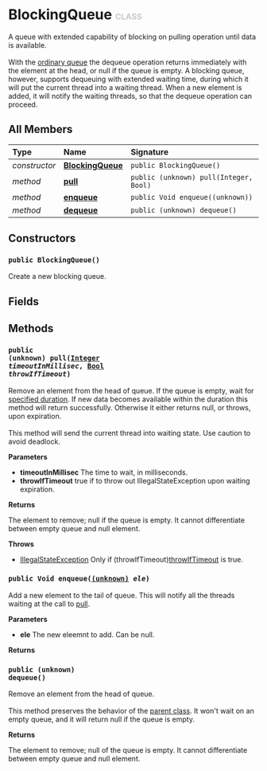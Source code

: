 # BlockingQueue <font color="#C8C8C8" size="3">CLASS</font>

A queue with extended capability of blocking on pulling operation until data is available.<br><br>With the <a href="../System.Collection/Queue">ordinary queue</a> the dequeue operation returns immediately with the element at the head, or null if the queue is empty. A blocking queue, however, supports dequeuing with extended waiting time, during which it will put the current thread into a waiting thread. When a new element is added, it will notify the waiting threads, so that the dequeue operation can proceed.  

## All Members
|**Type**|**Name**|**Signature**
|:-------|:-------|:------------
|*constructor*|<a href="#c-BlockingQueue-void"><b>BlockingQueue</b></a>|`public BlockingQueue()`
|*method*|<a href="#m-pull-Integer-Bool"><b>pull</b></a>|`public (unknown) pull(Integer, Bool)`
|*method*|<a href="#m-enqueue-(unknown)"><b>enqueue</b></a>|`public Void enqueue((unknown))`
|*method*|<a href="#m-dequeue-void"><b>dequeue</b></a>|`public (unknown) dequeue()`

## Constructors
<a name="c-BlockingQueue-void"></a>
### <code>public BlockingQueue()</code>
Create a new blocking queue.
## Fields

## Methods
<a name="m-pull-Integer-Bool"></a>
### <code>public (unknown) pull([Integer](../../Integer) *timeoutInMillisec*, [Bool](../../Bool) *throwIfTimeout*)</code>
Remove an element from the head of queue. If the queue is empty, wait for <a href="m-pull-Integer-Bool-p-timeoutInMillisec">specified duration</a>. If new data becomes available within the duration this method will return successfully. Otherwise it either returns null, or throws, upon expiration.<br><br>This method will send the current thread into waiting state. Use caution to avoid deadlock.

**Parameters**

<a name="m-pull-Integer-Bool-p-timeoutInMillisec"></a>
- **timeoutInMillisec**
The time to wait, in milliseconds.
<a name="m-pull-Integer-Bool-p-throwIfTimeout"></a>
- **throwIfTimeout**
true if to throw out IllegalStateException upon waiting expiration.

**Returns**

<a name="m-pull-Integer-Bool-r"></a>The element to remove; null if the queue is empty. It cannot differentiate between empty queue and null element.

**Throws**

- [IllegalStateException](../../IllegalStateException)
Only if (throwIfTimeout)<a href="m-pull-Integer-Bool-p-throwIfTimeout">throwIfTimeout</a> is true.

<a name="m-enqueue-(unknown)"></a>
### <code>public Void enqueue([(unknown)](../../(unknown)) *ele*)</code>
Add a new element to the tail of queue. This will notify all the threads waiting at the call to <a href="../System.Collection/BlockingQueue">pull</a>.

**Parameters**

<a name="m-enqueue-(unknown)-p-ele"></a>
- **ele**
The new eleemnt to add. Can be null.

**Returns**

<a name="m-enqueue-(unknown)-r"></a>

<a name="m-dequeue-void"></a>
### <code>public (unknown) dequeue()</code>
Remove an element from the head of queue.<br><br>This method preserves the behavior of the <a href="../System.Collection/Queue">parent class</a>. It won't wait on an empty queue, and it will return null if the queue is empty.

**Returns**

<a name="m-dequeue-void-r"></a>The element to remove; null of the queue is empty. It cannot differentiate between empty queue and null element.

